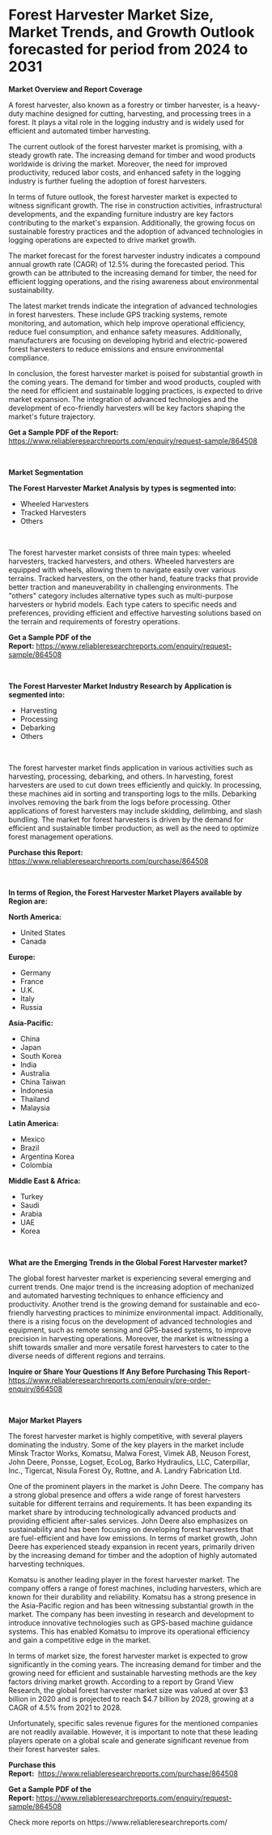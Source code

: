 <p><h1>Forest Harvester Market Size, Market Trends, and Growth Outlook forecasted for period from 2024 to 2031</h1></p><p><strong>Market Overview and Report Coverage</strong></p>
<p><p>A forest harvester, also known as a forestry or timber harvester, is a heavy-duty machine designed for cutting, harvesting, and processing trees in a forest. It plays a vital role in the logging industry and is widely used for efficient and automated timber harvesting.</p><p>The current outlook of the forest harvester market is promising, with a steady growth rate. The increasing demand for timber and wood products worldwide is driving the market. Moreover, the need for improved productivity, reduced labor costs, and enhanced safety in the logging industry is further fueling the adoption of forest harvesters.</p><p>In terms of future outlook, the forest harvester market is expected to witness significant growth. The rise in construction activities, infrastructural developments, and the expanding furniture industry are key factors contributing to the market's expansion. Additionally, the growing focus on sustainable forestry practices and the adoption of advanced technologies in logging operations are expected to drive market growth.</p><p>The market forecast for the forest harvester industry indicates a compound annual growth rate (CAGR) of 12.5% during the forecasted period. This growth can be attributed to the increasing demand for timber, the need for efficient logging operations, and the rising awareness about environmental sustainability.</p><p>The latest market trends indicate the integration of advanced technologies in forest harvesters. These include GPS tracking systems, remote monitoring, and automation, which help improve operational efficiency, reduce fuel consumption, and enhance safety measures. Additionally, manufacturers are focusing on developing hybrid and electric-powered forest harvesters to reduce emissions and ensure environmental compliance.</p><p>In conclusion, the forest harvester market is poised for substantial growth in the coming years. The demand for timber and wood products, coupled with the need for efficient and sustainable logging practices, is expected to drive market expansion. The integration of advanced technologies and the development of eco-friendly harvesters will be key factors shaping the market's future trajectory.</p></p>
<p><strong>Get a Sample PDF of the Report:</strong> <a href="https://www.reliableresearchreports.com/enquiry/request-sample/864508">https://www.reliableresearchreports.com/enquiry/request-sample/864508</a></p>
<p>&nbsp;</p>
<p><strong>Market Segmentation</strong></p>
<p><strong>The Forest Harvester Market Analysis by types is segmented into:</strong></p>
<p><ul><li>Wheeled Harvesters</li><li>Tracked Harvesters</li><li>Others</li></ul></p>
<p>&nbsp;</p>
<p><p>The forest harvester market consists of three main types: wheeled harvesters, tracked harvesters, and others. Wheeled harvesters are equipped with wheels, allowing them to navigate easily over various terrains. Tracked harvesters, on the other hand, feature tracks that provide better traction and maneuverability in challenging environments. The "others" category includes alternative types such as multi-purpose harvesters or hybrid models. Each type caters to specific needs and preferences, providing efficient and effective harvesting solutions based on the terrain and requirements of forestry operations.</p></p>
<p><strong>Get a Sample PDF of the Report:</strong>&nbsp;<a href="https://www.reliableresearchreports.com/enquiry/request-sample/864508">https://www.reliableresearchreports.com/enquiry/request-sample/864508</a></p>
<p>&nbsp;</p>
<p><strong>The Forest Harvester Market Industry Research by Application is segmented into:</strong></p>
<p><ul><li>Harvesting</li><li>Processing</li><li>Debarking</li><li>Others</li></ul></p>
<p>&nbsp;</p>
<p><p>The forest harvester market finds application in various activities such as harvesting, processing, debarking, and others. In harvesting, forest harvesters are used to cut down trees efficiently and quickly. In processing, these machines aid in sorting and transporting logs to the mills. Debarking involves removing the bark from the logs before processing. Other applications of forest harvesters may include skidding, delimbing, and slash bundling. The market for forest harvesters is driven by the demand for efficient and sustainable timber production, as well as the need to optimize forest management operations.</p></p>
<p><strong>Purchase this Report:</strong>&nbsp; <a href="https://www.reliableresearchreports.com/purchase/864508">https://www.reliableresearchreports.com/purchase/864508</a></p>
<p>&nbsp;</p>
<p><strong>In terms of Region, the Forest Harvester Market Players available by Region are:</strong></p>
<p>
    <p> <strong> North America: </strong>
        <ul>
            <li>United States</li>
            <li>Canada</li>
        </ul>
        </p> 
    <p> <strong> Europe: </strong>
        <ul>
            <li>Germany</li>
            <li>France</li>
            <li>U.K.</li>
            <li>Italy</li>
            <li>Russia</li>
        </ul>
        </p> 
    <p> <strong> Asia-Pacific: </strong>
        <ul>
            <li>China</li>
            <li>Japan</li>
            <li>South Korea</li>
            <li>India</li>
            <li>Australia</li>
            <li>China Taiwan</li>
            <li>Indonesia</li>
            <li>Thailand</li>
            <li>Malaysia</li>
        </ul>
        </p> 
    <p> <strong> Latin America: </strong>
        <ul>
            <li>Mexico</li>
            <li>Brazil</li>
            <li>Argentina Korea</li>
            <li>Colombia</li>
        </ul>
        </p> 
    <p> <strong> Middle East & Africa: </strong>
        <ul>
            <li>Turkey</li>
            <li>Saudi</li>
            <li>Arabia</li>
            <li>UAE</li>
            <li>Korea</li>
        </ul>
    </p>
    </p>
<p>&nbsp;</p>
<p><strong>What are the Emerging Trends in the Global Forest Harvester market?</strong></p>
<p><p>The global forest harvester market is experiencing several emerging and current trends. One major trend is the increasing adoption of mechanized and automated harvesting techniques to enhance efficiency and productivity. Another trend is the growing demand for sustainable and eco-friendly harvesting practices to minimize environmental impact. Additionally, there is a rising focus on the development of advanced technologies and equipment, such as remote sensing and GPS-based systems, to improve precision in harvesting operations. Moreover, the market is witnessing a shift towards smaller and more versatile forest harvesters to cater to the diverse needs of different regions and terrains.</p></p>
<p><strong>Inquire or Share Your Questions If Any Before Purchasing This Report</strong>- <a href="https://www.reliableresearchreports.com/enquiry/pre-order-enquiry/864508">https://www.reliableresearchreports.com/enquiry/pre-order-enquiry/864508</a></p>
<p>&nbsp;</p>
<p><strong>Major Market Players</strong></p>
<p><p>The forest harvester market is highly competitive, with several players dominating the industry. Some of the key players in the market include Minsk Tractor Works, Komatsu, Malwa Forest, Vimek AB, Neuson Forest, John Deere, Ponsse, Logset, EcoLog, Barko Hydraulics, LLC, Caterpillar, Inc., Tigercat, Nisula Forest Oy, Rottne, and A. Landry Fabrication Ltd.</p><p>One of the prominent players in the market is John Deere. The company has a strong global presence and offers a wide range of forest harvesters suitable for different terrains and requirements. It has been expanding its market share by introducing technologically advanced products and providing efficient after-sales services. John Deere also emphasizes on sustainability and has been focusing on developing forest harvesters that are fuel-efficient and have low emissions. In terms of market growth, John Deere has experienced steady expansion in recent years, primarily driven by the increasing demand for timber and the adoption of highly automated harvesting techniques.</p><p>Komatsu is another leading player in the forest harvester market. The company offers a range of forest machines, including harvesters, which are known for their durability and reliability. Komatsu has a strong presence in the Asia-Pacific region and has been witnessing substantial growth in the market. The company has been investing in research and development to introduce innovative technologies such as GPS-based machine guidance systems. This has enabled Komatsu to improve its operational efficiency and gain a competitive edge in the market.</p><p>In terms of market size, the forest harvester market is expected to grow significantly in the coming years. The increasing demand for timber and the growing need for efficient and sustainable harvesting methods are the key factors driving market growth. According to a report by Grand View Research, the global forest harvester market size was valued at over $3 billion in 2020 and is projected to reach $4.7 billion by 2028, growing at a CAGR of 4.5% from 2021 to 2028.</p><p>Unfortunately, specific sales revenue figures for the mentioned companies are not readily available. However, it is important to note that these leading players operate on a global scale and generate significant revenue from their forest harvester sales.</p></p>
<p><strong>Purchase this Report:</strong>&nbsp;&nbsp;<a href="https://www.reliableresearchreports.com/purchase/864508">https://www.reliableresearchreports.com/purchase/864508</a></p>
<p></p>
<p><strong>Get a Sample PDF of the Report:</strong>&nbsp;<a href="https://www.reliableresearchreports.com/enquiry/request-sample/864508">https://www.reliableresearchreports.com/enquiry/request-sample/864508</a></p>
<p>Check more reports on https://www.reliableresearchreports.com/</p>